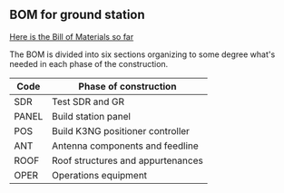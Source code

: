 ## BOM for ground station

[Here is the Bill of Materials so far](https://docs.google.com/spreadsheets/d/1EBKyHZEIYpfHariDGcVJl7H6Yc5BHaDegu6B_IkEdFo/edit#gid=687688620)

The BOM is divided into six sections organizing to some degree what's needed in each phase of the construction.

| Code    | Phase of construction                       |
| ---------- | ----------------------------------------------- | 
| SDR     | Test SDR and GR                             |
| PANEL | Build station panel                            |
| POS     | Build K3NG positioner controller      |
| ANT     | Antenna components and feedline   |
| ROOF  | Roof structures and appurtenances |
| OPER  | Operations equipment                      |


